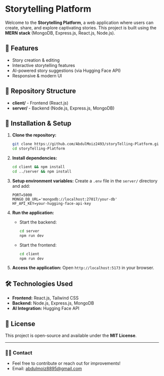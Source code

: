 # Storytelling Platform

Welcome to the **Storytelling Platform**, a web application where users can create, share, and explore captivating stories. This project is built using the **MERN stack** (MongoDB, Express.js, React.js, Node.js).

## 🚀 Features
- Story creation & editing
- Interactive storytelling features
- AI-powered story suggestions (via Hugging Face API)
- Responsive & modern UI

## 📂 Repository Structure
- **client/** - Frontend (React.js)
- **server/** - Backend (Node.js, Express.js, MongoDB)

## 🔧 Installation & Setup
1. **Clone the repository:**
   ```sh
   git clone https://github.com/AbdulMoiz2493/storyTelling-Platform.git
   cd storyTelling-Platform
   ```

2. **Install dependencies:**
   ```sh
   cd client && npm install
   cd ../server && npm install
   ```

3. **Setup environment variables:**
   Create a `.env` file in the `server/` directory and add:
   ```env
   PORT=5000
   MONGO_DB_URL='mongodb://localhost:27017/your-db'
   HF_API_KEY=your-hugging-face-api-key
   ```

4. **Run the application:**
   - Start the backend:
     ```sh
     cd server
     npm run dev
     ```
   - Start the frontend:
     ```sh
     cd client
     npm run dev
     ```

5. **Access the application:**
   Open `http://localhost:5173` in your browser.

## 🛠 Technologies Used
- **Frontend:** React.js, Tailwind CSS
- **Backend:** Node.js, Express.js, MongoDB
- **AI Integration:** Hugging Face API

## 📜 License
This project is open-source and available under the **MIT License**.

---
### 👨‍💻 Contact
- Feel free to contribute or reach out for improvements!
- Email: abdulmoiz8895@gmail.com
